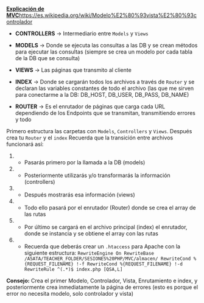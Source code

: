 [**Explicación de MVC**](https://es.wikipedia.org/wiki/Modelo%E2%80%93vista%E2%80%93controlador)https://es.wikipedia.org/wiki/Modelo%E2%80%93vista%E2%80%93controlador

- **CONTROLLERS** -> Intermediario entre `Models` y `Views`
- **MODELS** -> Donde se ejecuta las consultas a las DB y se crean métodos para ejecutar las consultas (siempre se crea un modelo por cada tabla de la DB que se consulta)
- **VIEWS** -> Las páginas que transmito al cliente

- **INDEX** -> Donde se cargarán todos los archivos a través de `Router` y se declaran las variables constantes de todo el archivo (las que me sirven para conectarme a la DB: DB_HOST, DB_USER, DB_PASS, DB_NAME)
- **ROUTER** -> Es el enrutador de páginas que carga cada URL dependiendo de los Endpoints que se transmitan, transmitiendo errores y todo


Primero estructura las carpetas con `Models`, `Controllers` y `Views`. Después crea tu `Router` y el `index`
Recuerda que la transición entre archivos funcionará así:
1. - Pasarás primero por la llamada a la DB (models)
2. - Posteriormente utilizarás y/o transformarás la información (controllers)
3. - Después mostrarás esa información (views)
4. - Todo ello pasará por el enrutador (Router) donde se crea el array de las rutas 
5. - Por último se cargará en el archivo principal (index) el enrutador, donde se instancia y se obtiene el array con las rutas
6. - Recuerda que deberás crear un `.htaccess` para Apache con la siguiente estructura:
      `
       RewriteEngine On
       RewriteBase /ASATA/TEACHER_FOLDER/SESIONES%20PHP/MVC/almacen/
       RewriteCond %{REQUEST_FILENAME} !-f
       RewriteCond %{REQUEST_FILENAME} !-d
       RewriteRule ^(.*)$ index.php [QSA,L]
      `

**Consejo:** Crea el primer Modelo, Controlador, Vista, Enrutamiento e index, y posteriormente crea inmediatamente la página de errores (esto es porque el error no necesita modelo, solo controlador y vista)
